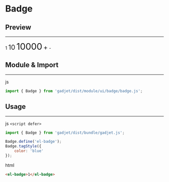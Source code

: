 # Badge

## Preview
---
<div class="preview">
    <el-badge class="blue">1</el-badge>
    <el-badge class="green" style="font-size: 1.5em;">10</el-badge>
    <el-badge class="yellow" style="font-size: 2em;">10000</el-badge>
    <el-badge class="red" style="font-size: 1.5em;">+</el-badge>
    <el-badge class="purple">-</el-badge>
</div>

## Module & Import
---
<el-code-title>js</el-code-title>
```js
import { Badge } from 'gadjet/dist/module/ui/badge/badge.js';
```

## Usage
---

<el-code-title>js `<script defer>`</el-code-title>
```js
import { Badge } from 'gadjet/dist/bundle/gadjet.js';

Badge.define('el-badge');
Badge.tagStyle({
    color: 'blue'
});
```

<el-code-title>html</el-code-title>
```html
<el-badge>1</el-badge>
```